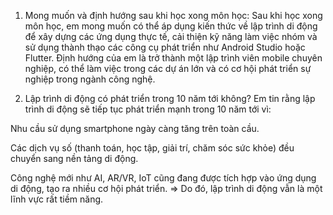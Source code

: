 1. Mong muốn và định hướng sau khi học xong môn học:
Sau khi học xong môn học, em mong muốn có thể áp dụng kiến thức về lập trình di động để xây dựng các ứng dụng thực tế, cải thiện kỹ năng làm việc nhóm và sử dụng thành thạo các công cụ phát triển như Android Studio hoặc Flutter. Định hướng của em là trở thành một lập trình viên mobile chuyên nghiệp, có thể làm việc trong các dự án lớn và có cơ hội phát triển sự nghiệp trong ngành công nghệ.

2. Lập trình di động có phát triển trong 10 năm tới không?
Em tin rằng lập trình di động sẽ tiếp tục phát triển mạnh trong 10 năm tới vì:

Nhu cầu sử dụng smartphone ngày càng tăng trên toàn cầu.

Các dịch vụ số (thanh toán, học tập, giải trí, chăm sóc sức khỏe) đều chuyển sang nền tảng di động.

Công nghệ mới như AI, AR/VR, IoT cũng đang được tích hợp vào ứng dụng di động, tạo ra nhiều cơ hội phát triển.
=> Do đó, lập trình di động vẫn là một lĩnh vực rất tiềm năng.
